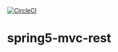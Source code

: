 [![CircleCI](https://circleci.com/gh/cronnoss/spring5-mvc-rest/tree/main.svg?style=svg)](https://circleci.com/gh/cronnoss/spring5-mvc-rest/tree/main)

# spring5-mvc-rest
